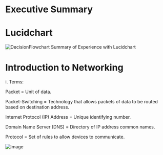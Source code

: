 # Executive Summary


# Lucidchart

![DecisionFlowchart](https://user-images.githubusercontent.com/90066230/139084703-3a343143-4e66-47c1-b2eb-dcbb557d51de.jpeg)
Summary of Experience with Lucidchart

# Introduction to Networking

i. Terms:

Packet = Unit of data.

Packet-Switching = Technology that allows packets of data to be routed based on destination address.

Internet Protocol (IP) Address = Unique identifying number.

Domain Name Server (DNS) = Directory of IP address common names.

Protocol = Set of rules to allow devices to communicate.

![image](https://user-images.githubusercontent.com/90066230/139249003-5c15f8f1-6408-4d52-bf47-d76c164f7e2e.png)

